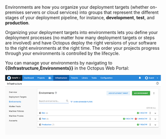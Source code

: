 Environments are how you organize your deployment targets (whether on-premises servers or cloud services) into groups that represent the different stages of your deployment pipeline, for instance, **development**, **test**, and **production**.

Organizing your deployment targets into environments lets you define your deployment processes (no matter how many deployment targets or steps are involved) and have Octopus deploy the right versions of your software to the right environments at the right time. The order your projects progress through your environments is controlled by the lifecycle.

You can manage your environments by navigating to **{{Infrastructure,Environments}}** in the Octopus Web Portal:

![The Environments area of Octopus Deploy](docs/shared-content/concepts/images/environments.png)
